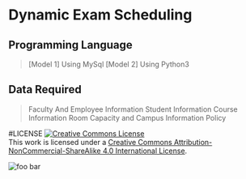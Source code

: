 # Dynamic Exam Scheduling

## Programming Language
> [Model 1] Using MySql 
> [Model 2] Using Python3

## Data Required
> Faculty And Employee Information
> Student Information
> Course Information
> Room Capacity and Campus Information
> Policy

#LICENSE
<a rel="license" href="http://creativecommons.org/licenses/by-nc-sa/4.0/"><img alt="Creative Commons License" style="border-width:0" src="https://i.creativecommons.org/l/by-nc-sa/4.0/88x31.png" /></a><br />This work is licensed under a <a rel="license" href="http://creativecommons.org/licenses/by-nc-sa/4.0/">Creative Commons Attribution-NonCommercial-ShareAlike 4.0 International License</a>.
<p><img src="/url2" alt="foo bar" /></p>
